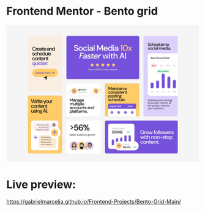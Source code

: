 # Frontend Mentor - Bento grid

![Design preview ](./design/desktop-design.jpg)

# Live preview:
https://gabrielmarcelja.github.io/Frontend-Projects/Bento-Grid-Main/
